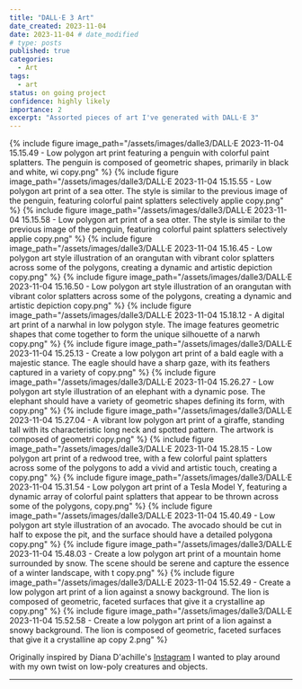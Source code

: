 ```yaml
---  
title: "DALL·E 3 Art"  
date_created: 2023-11-04
date: 2023-11-04 # date_modified  
# type: posts  
published: true  
categories:  
  - Art  
tags:  
  - art  
status: on going project  
confidence: highly likely  
importance: 2  
excerpt: "Assorted pieces of art I've generated with DALL·E 3"
---  
```


{% include figure image_path="/assets/images/dalle3/DALL·E 2023-11-04 15.15.49 - Low polygon art print featuring a penguin with colorful paint splatters. The penguin is composed of geometric shapes, primarily in black and white, wi copy.png" %}
{% include figure image_path="/assets/images/dalle3/DALL·E 2023-11-04 15.15.55 - Low polygon art print of a sea otter. The style is similar to the previous image of the penguin, featuring colorful paint splatters selectively applie copy.png" %}
{% include figure image_path="/assets/images/dalle3/DALL·E 2023-11-04 15.15.58 - Low polygon art print of a sea otter. The style is similar to the previous image of the penguin, featuring colorful paint splatters selectively applie copy.png" %}
{% include figure image_path="/assets/images/dalle3/DALL·E 2023-11-04 15.16.45 - Low polygon art style illustration of an orangutan with vibrant color splatters across some of the polygons, creating a dynamic and artistic depiction copy.png" %}
{% include figure image_path="/assets/images/dalle3/DALL·E 2023-11-04 15.16.50 - Low polygon art style illustration of an orangutan with vibrant color splatters across some of the polygons, creating a dynamic and artistic depiction copy.png" %}
{% include figure image_path="/assets/images/dalle3/DALL·E 2023-11-04 15.18.12 - A digital art print of a narwhal in low polygon style. The image features geometric shapes that come together to form the unique silhouette of a narwh copy.png" %}
{% include figure image_path="/assets/images/dalle3/DALL·E 2023-11-04 15.25.13 - Create a low polygon art print of a bald eagle with a majestic stance. The eagle should have a sharp gaze, with its feathers captured in a variety of  copy.png" %}
{% include figure image_path="/assets/images/dalle3/DALL·E 2023-11-04 15.26.27 - Low polygon art style illustration of an elephant with a dynamic pose. The elephant should have a variety of geometric shapes defining its form, with  copy.png" %}
{% include figure image_path="/assets/images/dalle3/DALL·E 2023-11-04 15.27.04 - A vibrant low polygon art print of a giraffe, standing tall with its characteristic long neck and spotted pattern. The artwork is composed of geometri copy.png" %}
{% include figure image_path="/assets/images/dalle3/DALL·E 2023-11-04 15.28.15 - Low polygon art print of a redwood tree, with a few colorful paint splatters across some of the polygons to add a vivid and artistic touch, creating a copy.png" %}
{% include figure image_path="/assets/images/dalle3/DALL·E 2023-11-04 15.31.54 - Low polygon art print of a Tesla Model Y, featuring a dynamic array of colorful paint splatters that appear to be thrown across some of the polygons,  copy.png" %}
{% include figure image_path="/assets/images/dalle3/DALL·E 2023-11-04 15.40.49 - Low polygon art style illustration of an avocado. The avocado should be cut in half to expose the pit, and the surface should have a detailed polygona copy.png" %}
{% include figure image_path="/assets/images/dalle3/DALL·E 2023-11-04 15.48.03 - Create a low polygon art print of a mountain home surrounded by snow. The scene should be serene and capture the essence of a winter landscape, with t copy.png" %}
{% include figure image_path="/assets/images/dalle3/DALL·E 2023-11-04 15.52.49 - Create a low polygon art print of a lion against a snowy background. The lion is composed of geometric, faceted surfaces that give it a crystalline ap copy.png" %}
{% include figure image_path="/assets/images/dalle3/DALL·E 2023-11-04 15.52.58 - Create a low polygon art print of a lion against a snowy background. The lion is composed of geometric, faceted surfaces that give it a crystalline ap copy 2.png" %}


Originally inspired by Diana D'achille's [Instagram](https://www.instagram.com/diana_dachille) I wanted to play around with my own twist on low-poly creatures and objects.

---

